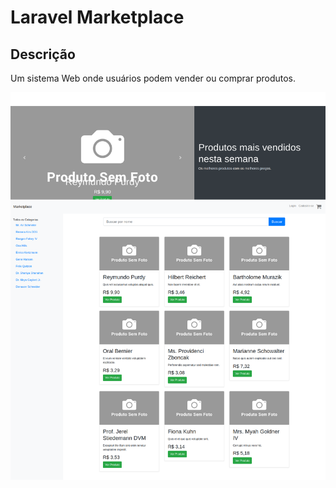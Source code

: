 # Laravel Marketplace

## Descrição
Um sistema Web onde usuários podem vender ou comprar produtos.

![](Marketplace.png)